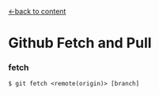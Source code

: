 [←back to content](https://github.com/pytherik/learning-git/wiki/Content)
# Github Fetch and Pull

### fetch

`$ git fetch <remote(origin)> [branch]` 